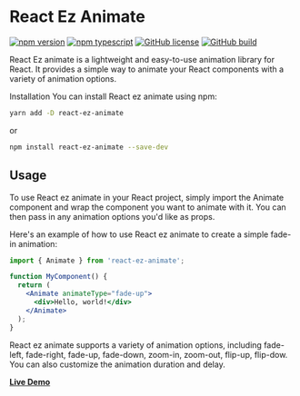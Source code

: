 # React Ez Animate

[![npm version][npm-image]][npm-url]
[![npm typescript][npm-typescript]][npm-url]
[![GitHub license][github-license]][github-license-url]
[![GitHub build][github-build]][github-build-url]

React Ez animate is a lightweight and easy-to-use animation library for React. It provides a simple way to animate your React components with a variety of animation options.

Installation
You can install React ez animate using npm:

```bash
yarn add -D react-ez-animate
```
or

```bash
npm install react-ez-animate --save-dev
```
## Usage

To use React ez animate in your React project, simply import the Animate component and wrap the component you want to animate with it. You can then pass in any animation options you'd like as props.

Here's an example of how to use React ez animate to create a simple fade-in animation:

```jsx
import { Animate } from 'react-ez-animate';

function MyComponent() {
  return (
    <Animate animateType="fade-up">
      <div>Hello, world!</div>
    </Animate>
  );
}
```
React ez animate supports a variety of animation options, including fade-left, fade-right, fade-up, fade-down, zoom-in, zoom-out, flip-up, flip-dow. You can also customize the animation duration and delay.

[**Live Demo**](https://thobiasvicente.github.io/react-ez-animate)

[npm-url]: https://www.npmjs.com/package/react-ez-animate
[npm-image]: https://img.shields.io/npm/v/react-ez-animate
[github-license]: https://img.shields.io/github/license/thobiasvicente/react-ez-animate
[github-license-url]: https://github.com/thobiasvicente/react-ez-animate/blob/master/LICENSE
[github-build]: https://github.com/thobiasvicente/react-ez-animate/actions/workflows/publish.yml/badge.svg
[github-build-url]: https://github.com/thobiasvicente/react-ez-animate/actions/workflows/publish.yml
[npm-typescript]: https://img.shields.io/npm/types/react-ez-animate